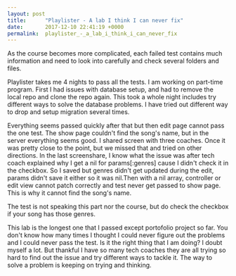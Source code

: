 ```yaml
---
layout: post
title:      "Playlister - A lab I think I can never fix"
date:       2017-12-10 22:41:19 +0000
permalink:  playlister_-_a_lab_i_think_i_can_never_fix
---
```



As the course becomes more complicated, each failed test contains much information and need to look into carefully and check several folders and files. 

Playlister takes me 4 nights to pass all the tests. I am working on part-time program. First I had issues with database setup, and had to remove the local repo and clone the repo again. This took a whole night includes try different ways to solve the database problems. I have tried out different way to drop and setup migration several times.

Everything seems passed quickly after that but then edit page cannot pass the one test. The show page couldn't find the song's name, but in the server everything seems good. I shared screen with three coaches. Once it was pretty close to the point, but we missed that and tried on other directions. In the last screenshare, I know what the issue was after tech coach explained why I get a nil for params[:genres] cause I didn't check it in the checkbox. So I saved but genres didn't get updated during the edit, params didn't save it either so it was nil.Then with a nil array, controller or edit view cannot patch correctly and test never get passed to show page. This is why it cannot find the song's name. 

The test is not speaking this part nor the course, but do check the checkbox if your song has those genres. 

This lab is the longest one that I passed except portofolio project so far. You don't know how many times I thought I could never figure out the problems and I could never pass the test. Is it the right thing that I am doing? I doubt myself a lot. But thankful I have so many tech coaches they are all trying so hard to find out the issue and try different ways to tackle it. The way to solve a problem is keeping on trying and thinking. 
